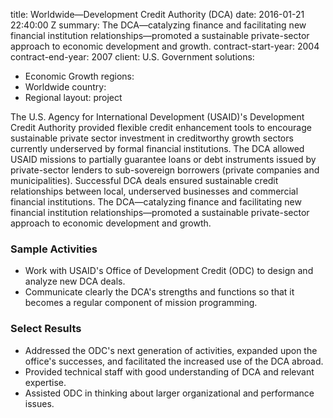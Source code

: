 
title: Worldwide—Development Credit Authority (DCA)
date: 2016-01-21 22:40:00 Z
summary: The DCA—catalyzing finance and facilitating new financial institution relationships—promoted
  a sustainable private-sector approach to economic development and growth.
contract-start-year: 2004
contract-end-year: 2007
client: U.S. Government
solutions:
- Economic Growth
regions:
- Worldwide
country:
- Regional
layout: project


The U.S. Agency for International Development (USAID)'s Development Credit Authority provided flexible credit enhancement tools to encourage sustainable private sector investment in creditworthy growth sectors currently underserved by formal financial institutions. The DCA allowed USAID missions to partially guarantee loans or debt instruments issued by private-sector lenders to sub-sovereign borrowers (private companies and municipalities). Successful DCA deals ensured sustainable credit relationships between local, underserved businesses and commercial financial institutions. The DCA—catalyzing finance and facilitating new financial institution relationships—promoted a sustainable private-sector approach to economic development and growth.

### Sample Activities

* Work with USAID's Office of Development Credit (ODC) to design and analyze new DCA deals.
* Communicate clearly the DCA's strengths and functions so that it becomes a regular component of mission programming.

### Select Results

* Addressed the ODC's next generation of activities, expanded upon the office's successes, and facilitated the increased use of the DCA abroad.
* Provided technical staff with good understanding of DCA and relevant expertise.
* Assisted ODC in thinking about larger organizational and performance issues.
